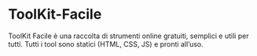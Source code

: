 # ToolKit-Facile
ToolKit Facile è una raccolta di strumenti online gratuiti, semplici e utili per tutti.   Tutti i tool sono statici (HTML, CSS, JS) e pronti all’uso.
